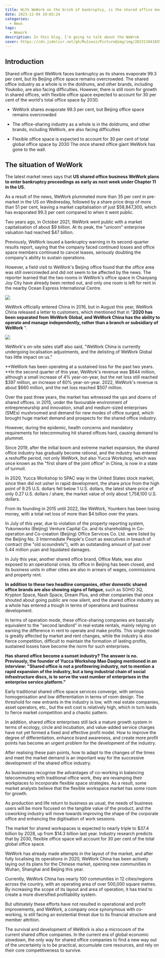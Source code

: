 ```yaml
---
title: With WeWork on the brink of bankruptcy, is the shared office model cool?
date: 2023-11-04 19:03:24
categories:
  - News
tags:
  - Wework
description: In this blog, I'm going to talk about the WeWrok
cover: https://cdn.jsdelivr.net/gh/Mu1sezz/Picture@img/img/20231104185543.png
---
```

## Introduction

Shared office giant WeWork faces bankruptcy as its shares evaporate 99.3 per cent, but its Beijing office space remains overcrowded. The shared office industry as a whole is in the doldrums, and other brands, including Youkobo, are also facing difficulties. However, there is still room for growth in shared offices, with flexible office space expected to account for 30 per cent of the world's total office space by 2030.

- WeWork shares evaporate 99.3 per cent, but Beijing office space remains overcrowded

- The office-sharing industry as a whole is in the doldrums, and other brands, including WeWork, are also facing difficulties

- Flexible office space is expected to account for 30 per cent of total global office space by 2030
The once shared office giant WeWork has gone to the wall.

## The situation of WeWork

The latest market news says that **US shared office business WeWork plans to enter bankruptcy proceedings as early as next week under Chapter 11 in the US.**

As a result of the news, WeWork plummeted more than 35 per cent in pre-market in the US on Wednesday, followed by a share price drop of more than 51 per cent, leaving a market capitalisation of just $58,847,300, which has evaporated 99.3 per cent compared to when it went public.

Two years ago, in October 2021, WeWork went public with a market capitalisation of about $9 billion. At its peak, the "unicorn" enterprise valuation had reached $47 billion.

Previously, WeWork issued a bankruptcy warning in its second-quarter results report, saying that the company faced continued losses and office space members continued to cancel leases, seriously doubting the company's ability to sustain operations.

However, a field visit to WeWork's Beijing office found that the office area was still overcrowded and did not seem to be affected by the news. The reporter learned that the two rooms in WeWork's office space in Chaoyang Joy City have already been rented out, and only one room is left for rent in the nearby Ocean Express International Centre.

![](https://cdn.jsdelivr.net/gh/Mu1sezz/Picture@img/img/20231104184244.png)

WeWork officially entered China in 2016, but in August this year, WeWork China released a letter to customers, which mentioned that in "**2020 has been separated from WeWork Global, and WeWork China has the ability to operate and manage independently, rather than a branch or subsidiary of WeWork** ".

![](https://cdn.jsdelivr.net/gh/Mu1sezz/Picture@img/img/20231104184821.png)

WeWork's on-site sales staff also said, "WeWork China is currently undergoing localisation adjustments, and the delisting of WeWork Global has little impact on us."

**WeWork has been operating at a sustained loss for the past two years. **In the second quarter of this year, WeWork's revenue was $844 million, although a small increase of 4% year-on-year, but the net loss still reached $397 million, an increase of 60% year-on-year. 2022, WeWork's revenue is about $660 million, and the net loss reached $507 million.

Over the past three years, the market has witnessed the ups and downs of shared offices. in 2015, under the favourable environment of entrepreneurship and innovation, small and medium-sized enterprises (SMEs) mushroomed and demand for new modes of office surged, which brought huge market demand and prospects for the shared office industry.

However, during the epidemic, health concerns and mandatory requirements for telecommuting hit shared offices hard, causing demand to plummet.

Since 2019, after the initial boom and extreme market expansion, the shared office industry has gradually become rational, and the industry has entered a reshuffle period, not only WeWork, but also Yucca Workshop, which was once known as the "first share of the joint office" in China, is now in a state of turmoil.

In 2020, Yucca Workshop to SPAC way in the United States stock market, since then did not usher in rapid development, the share price from the high point of 9.25 U.S. dollars fell below 1 U.S. dollars, the latest share price of only 0.27 U.S. dollars / share, the market value of only about 1,758,100 U.S. dollars.

From its founding in 2015 until 2022, like WeWork, Younkers has been losing money, with a total net loss of more than $4 billion over the years.

In July of this year, due to violation of the property reporting system, Yukonworks (Beijing) Venture Capital Co. and its shareholding in Co-operation and Co-creation (Beijing) Office Services Co. Ltd. were listed by the Beijing No. 3 Intermediate People's Court as executives in breach of contract (the "old scoundrels"), with an outstanding amount of just over 5.44 million yuan and liquidated damages.

In July this year, another shared office brand, Office Mate, was also exposed to an operational crisis. Its office in Beijing has been closed, and its business units in other cities are also in arrears of wages, commissions and property rent.

**In addition to these two headline companies, other domestic shared office brands are also showing signs of fatigue**, such as SOHO 3Q, Krypton Space, Nash Space, Dream Plus, and other companies that once shouted about going public are now silent, and the shared office industry as a whole has entered a trough in terms of operations and business development.

In terms of operation mode, these office-sharing companies are basically equivalent to the "second landlord" in real estate rentals, mainly relying on earning the difference in rent to operate and make profits. This single model is greatly affected by market and rent changes, while the industry is also fierce competition, difficult to maintain the formation of lasting profits, sustained losses have become the norm for such enterprises.

**Has shared office become a sunset industry? The answer is no. Previously, the founder of Yucca Workshop Mao Daqing mentioned in an interview: "Shared office is not a profiteering industry, not to mention a rapid expansion of the industry, but a long industrial chain of social infrastructure discs, is to serve the vast number of enterprises in the enterprise service platform."**

Early traditional shared office space services converge, with serious homogenisation and low differentiation in terms of room design. The threshold for new entrants in the industry is low, with real estate companies, asset operators, etc., but the exit cost is relatively high, which in turn leads to fierce market competition and a chaotic pattern.

In addition, shared office enterprises still lack a mature growth system in terms of ecology, circle and incubation, and value-added service charges have not yet formed a fixed and effective profit model. How to improve the degree of differentiation, enhance brand awareness, and create more profit points has become an urgent problem for the development of the industry.

After realising these pain points, how to adapt to the changes of the times and meet the market demand is an important way for the successive development of the shared office industry.


As businesses recognise the advantages of co-working in balancing telecommuting with traditional office work, they are revamping their workplaces to incorporate flexible space strategies. As a result, some market analysts believe that the flexible workspace market has some room for growth.

As production and life return to business as usual, the needs of business users will be more focused on the tangible value of the product, and the coworking industry will move towards improving the shape of the corporate office and enhancing the digitisation of work sessions.

The market for shared workspaces is expected to nearly triple to $37.4 billion by 2028, up from $14.3 billion last year. Industry research predicts that by 2030, flexible office space will account for 30 per cent of the total global office space.

WeWork has already made attempts in the layout of the market, and after fully localising its operations in 2020, WeWork China has been actively laying out its plans for the Chinese market, opening new communities in Wuhan, Shanghai and Beijing this year.

Currently, WeWork China has nearly 100 communities in 12 cities/regions across the country, with an operating area of over 500,000 square metres. By increasing the scope of its layout and area of operation, it has tried to create a more diversified profitability system.

But ultimately these efforts have not resulted in operational and profit improvements, and WeWork, a company once synonymous with co-working, is still facing an existential threat due to its financial structure and member attrition.

The survival and development of WeWork is also a microcosm of the current shared office companies. In the current era of global economic slowdown, the only way for shared office companies to find a new way out of the uncertainty is to be practical, accumulate core resources, and rely on their core competitiveness to survive.
